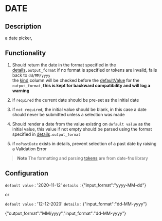 # DATE
## Description

a date picker, 

## Functionality

1. Should return the date in the format specified in the [details]()`.output_format`
    if no format is specified or tokens are invalid, falls back to `dd/MM/yyyy`  
    the [kind]() column will be checked before the [defaultValue]() for the `output_format`, 
        **this is kept for backward compatibility and will log a warning**     

4. if `required` the current date should be pre-set as the initial date
5. if `not required`, the initial value should be blank, in this case a date should never be submitted unless 
    a selection was made

5. Should render a date from the value existing on `default value` as the initial value,
    this value if not empty should be parsed using the format specified in [details]()`.output_format`

6. if `noPastDate` exists in details, prevent selection of a past date by raising a Validation Error

> **Note** The formatting and parsing [tokens](https://github.com/date-fns/date-fns/blob/master/docs/unicodeTokens.md) are from date-fns library 

## Configuration 
`default value` :  '2020-11-12'
`details` :  {"input_format":"yyyy-MM-dd"}

or 

`default value` : '12-12-2020'
`details` :  {"input_format":"dd-MM-yyyy"}


{"output_format":"MM/yyyy","input_format":"dd-MM-yyyy"}


